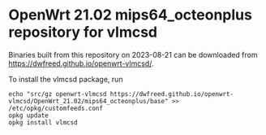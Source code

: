 OpenWrt 21.02 mips64_octeonplus repository for vlmcsd
========

Binaries built from this repository on 2023-08-21 can be downloaded from <https://dwfreed.github.io/openwrt-vlmcsd/>.

To install the vlmcsd package, run

```
echo "src/gz openwrt-vlmcsd https://dwfreed.github.io/openwrt-vlmcsd/OpenWrt_21.02/mips64_octeonplus/base" >> /etc/opkg/customfeeds.conf
opkg update
opkg install vlmcsd
```
